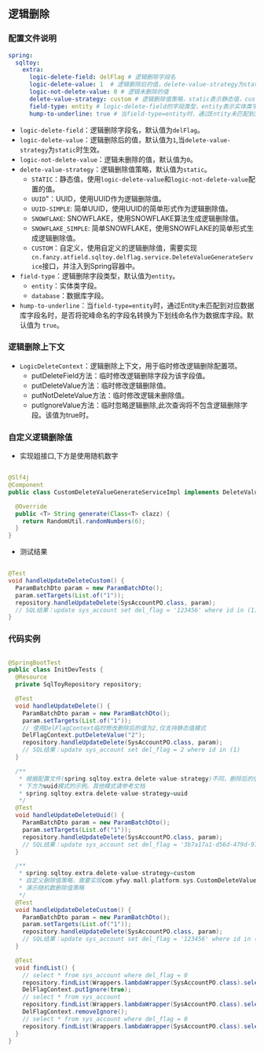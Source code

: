 ## 逻辑删除

### 配置文件说明

```yaml
spring:
  sqltoy:
    extra:
      logic-delete-field: delFlag # 逻辑删除字段名
      logic-delete-value: 1  # 逻辑删除后的值，delete-value-strategy为static时生效。
      logic-not-delete-value: 0 # 逻辑未删除的值
      delete-value-strategy: custom # 逻辑删除值策略，static表示静态值，custom表示使用自定义的逻辑删除值。
      field-type: entity # logic-delete-field的字段类型，entity表示实体类字段，database表示数据库字段。
      hump-to-underline: true # 当field-type=entity时，通过Entity未匹配到对应数据库字段名时，是否将驼峰命名的字段名转换为下划线命名作为数据库字段。
```

* `logic-delete-field`：逻辑删除字段名，默认值为`delFlag`。
* `logic-delete-value`：逻辑删除后的值，默认值为`1`,当`delete-value-strategy`为`static`时生效。
* `logic-not-delete-value`：逻辑未删除的值，默认值为`0`。
* `delete-value-strategy`：逻辑删除值策略，默认值为`static`。
    * `STATIC`：静态值，使用`logic-delete-value`和`logic-not-delete-value`配置的值。
    * `UUID`"：UUID，使用UUID作为逻辑删除值。
    * `UUID-SIMPLE`: 简单UUID，使用UUID的简单形式作为逻辑删除值。
    * `SNOWFLAKE`: SNOWFLAKE，使用SNOWFLAKE算法生成逻辑删除值。
    * `SNOWFLAKE_SIMPLE`: 简单SNOWFLAKE，使用SNOWFLAKE的简单形式生成逻辑删除值。
    * `CUSTOM`：自定义，使用自定义的逻辑删除值，需要实现
      `cn.fanzy.atfield.sqltoy.delflag.service.DeleteValueGenerateService`接口，并注入到Spring容器中。
* `field-type`：逻辑删除字段类型，默认值为`entity`。
    * `entity`：实体类字段。
    * `database`：数据库字段。
* `hump-to-underline`：当`field-type=entity`时，通过Entity未匹配到对应数据库字段名时，是否将驼峰命名的字段名转换为下划线命名作为数据库字段。默认值为
  `true`。

### 逻辑删除上下文

* `LogicDeleteContext`：逻辑删除上下文，用于临时修改逻辑删除配置项。
    * putDeleteField方法：临时修改逻辑删除字段为该字段值。
    * putDeleteValue方法：临时修改逻辑删除值。
    * putNotDeleteValue方法：临时修改逻辑未删除值。
    * putIgnoreValue方法：临时忽略逻辑删除,此次查询将不包含逻辑删除字段。该值为true时。

### 自定义逻辑删除值

* 实现姐接口,下方是使用随机数字

```java

@Slf4j
@Component
public class CustomDeleteValueGenerateServiceImpl implements DeleteValueGenerateService {

  @Override
  public <T> String generate(Class<T> clazz) {
    return RandomUtil.randomNumbers(6);
  }
}
```

* 测试结果

```java

@Test
void handleUpdateDeleteCustom() {
  ParamBatchDto param = new ParamBatchDto();
  param.setTargets(List.of("1"));
  repository.handleUpdateDelete(SysAccountPO.class, param);
  // SQL结果：update sys_account set del_flag = '123456' where id in (1)
}
```

### 代码实例

```java

@SpringBootTest
public class InitDevTests {
  @Resource
  private SqlToyRepository repository;

  @Test
  void handleUpdateDelete() {
    ParamBatchDto param = new ParamBatchDto();
    param.setTargets(List.of("1"));
    // 使用DelFlagContext临时修改删除后的值为2,仅支持静态值模式
    DelFlagContext.putDeleteValue("2");
    repository.handleUpdateDelete(SysAccountPO.class, param);
    // SQL结果：update sys_account set del_flag = 2 where id in (1)
  }

  /**
   * 根据配置文件(spring.sqltoy.extra.delete-value-strategy)不同，删除后的值不同
   * 下方为uuid模式的示例。其他模式请参考文档
   * spring.sqltoy.extra.delete-value-strategy=uuid
   */
  @Test
  void handleUpdateDeleteUuid() {
    ParamBatchDto param = new ParamBatchDto();
    param.setTargets(List.of("1"));
    repository.handleUpdateDelete(SysAccountPO.class, param);
    // SQL结果：update sys_account set del_flag = '3b7a17a1-d56d-479d-976a-d5775d5d9d5c' where id in (1)
  }

  /**
   * spring.sqltoy.extra.delete-value-strategy=custom
   * 自定义删除值策略，需要实现com.yfwy.mall.platform.sys.CustomDeleteValueStrategy接口
   * 演示随机数删除值策略
   */
  @Test
  void handleUpdateDeleteCustom() {
    ParamBatchDto param = new ParamBatchDto();
    param.setTargets(List.of("1"));
    repository.handleUpdateDelete(SysAccountPO.class, param);
    // SQL结果：update sys_account set del_flag = '123456' where id in (1)
  }

  @Test
  void findList() {
    // select * from sys_account where del_flag = 0
    repository.findList(Wrappers.lambdaWrapper(SysAccountPO.class).select(SysAccountPO::getId));
    DelFlagContext.putIgnore(true);
    // select * from sys_account
    repository.findList(Wrappers.lambdaWrapper(SysAccountPO.class).select(SysAccountPO::getId));
    DelFlagContext.removeIgnore();
    // select * from sys_account where del_flag = 0
    repository.findList(Wrappers.lambdaWrapper(SysAccountPO.class).select(SysAccountPO::getId));
  }
}

```
